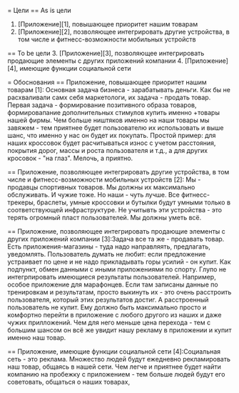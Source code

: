 = Цели
== As is цели
1. [Приложение][1], повышающее приоритет нашим товарам
2. [Приложение][2], позволяющее интегрировать другие устройства, в том числе и фитнесс-возможности мобильных устройств

== To be цели
3. [Приложение][3], позволяющее интегрировать продающие элементы с других приложений компании
4. [Приложение][4], имеющие функции социальной сети

= Обоснования
== Приложение, повышающее приоритет нашим товарам
[1]: Основная задача бизнеса - зарабатывать деньги. Как бы не расхваливали самх себя маркетологи, их задача - продать товар. Первая задача - формирование позитивного образа товаров, формировапание дополнительных стимулов купить именно +товары нашей фирмы. Чем больше ништяков именно на наши товары мы завяжем - тем приятнее будет пользователю их использовать и выше шанс, что именно у нас он будет их покупать. 
Простой пример: для наших кроссовок будет расчитываться износ с учетом расстояния, покрытия дорог, массы и роста пользователя и т.д., а для других кросовок - "на глаз". Мелочь, а приятно.

== Приложение, позволяющее интегрировать другие устройства, в том числе и фитнесс-возможности мобильных устройств
[2]: Мы - продавцы спортивных товаров. Мы должны их максимально обслуживать. И чужие тоже. Но наши - чуть лучше. Все фитнесс-трекеры, браслеты, умные кроссовки и бутылки будут умными только в соответствующей инфраструктуре. Не учитывть эти устройства - это терять огромный пласт пользователей. Мы должны уметь всё.

== Приложение, позволяющее интегрировать продающие элементы с других приложений компании
[3]:Задача все та же - продавать товар. Есть приложения-магазины - туда надо направляять, предлагать, уведомлять. Пользователь думать не любит: если предложение устраивает по цене и не надо прикладывать горы усилий - он купит. 
Как подпункт, обмен данными с иными приложениями по спорту. Глупо не интегрпировать имеющиеся результаты пользователей. Например, особое приложение для марафонцев. Если там записаны данные по тренировкам и результатам, просто выкинуть их - это очень расстроить пользователя, который этих результатов достиг. А расстроенный пользователь не купит. Ему должно быть максимально просто и комфортно перейти в приложение с любого другого из наших и даже чужих прилложений. Чем для него меньше цена перехода - тем с большим шансом он всё же увидит нашу рекламу в приложении и купит именно наш товар.

== Приложение, имеющие функции социальной сети
[4]:Социальная сеть - это реклама. Множество людей будут ежедневно рекламировать наш товар, общаясь в нашей сети. Чем легче и приятнее будет найти компанию на пробежку с приложением - тем больше людей будут его советовать, общаться о наших товарах, 